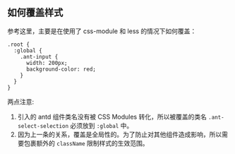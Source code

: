 ## 如何覆盖样式

参考这里，主要是在使用了 css-module 和 less 的情况下如何覆盖：

```less
.root {
  :global {
    .ant-input {
      width: 200px;
      background-color: red;
    }
  }
}
```

两点注意:

1. 引入的 antd 组件类名没有被 CSS Modules 转化，所以被覆盖的类名 `.ant-select-selection` 必须放到 `:global` 中。
2. 因为上一条的关系，覆盖是全局性的。为了防止对其他组件造成影响，所以需要包裹额外的 `className` 限制样式的生效范围。
